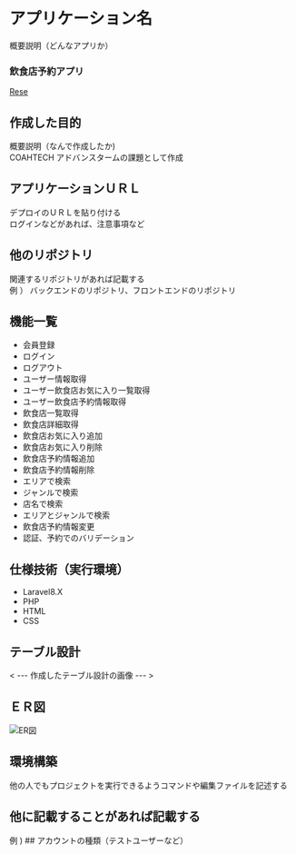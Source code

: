 # アプリケーション名  
概要説明（どんなアプリか）  
### 飲食店予約アプリ
[Rese](http://127.0.0.1:8000)
  

## 作成した目的  
概要説明（なんで作成したか)  
COAHTECH アドバンスタームの課題として作成  
  

## アプリケーションＵＲＬ  
デプロイのＵＲＬを貼り付ける  
ログインなどがあれば、注意事項など  
  

## 他のリポジトリ  
関連するリポジトリがあれば記載する  
例 ） バックエンドのリポジトリ、フロントエンドのリポジトリ  
  
## 機能一覧  
  
- 会員登録  
- ログイン
- ログアウト    
- ユーザー情報取得  
- ユーザー飲食店お気に入り一覧取得  
- ユーザー飲食店予約情報取得  
- 飲食店一覧取得  
- 飲食店詳細取得  
- 飲食店お気に入り追加  
- 飲食店お気に入り削除  
- 飲食店予約情報追加  
- 飲食店予約情報削除  
- エリアで検索  
- ジャンルで検索  
- 店名で検索  
- エリアとジャンルで検索  
- 飲食店予約情報変更  
- 認証、予約でのバリデーション  
  
  
## 仕様技術（実行環境）  
- Laravel8.X  
- PHP  
- HTML  
- CSS  
  
## テーブル設計  
< --- 作成したテーブル設計の画像 --- >  
  
## ＥＲ図  
![ER図](/img/ER図.png)
  
## 環境構築  
他の人でもプロジェクトを実行できるようコマンドや編集ファイルを記述する
  
## 他に記載することがあれば記載する  
例 ) ## アカウントの種類（テストユーザーなど）  
  

